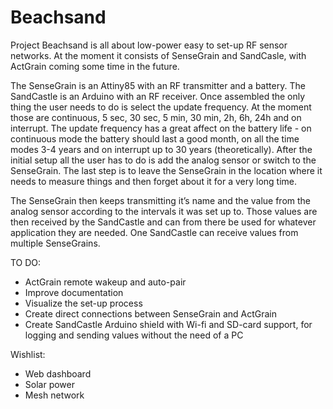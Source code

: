 # Beachsand
Project Beachsand is all about low-power easy to set-up RF sensor networks. At the moment it consists of SenseGrain and  SandCasle, with ActGrain coming some time in the future. 

The SenseGrain is an Attiny85 with an RF transmitter and a battery. The SandCastle is an Arduino with an RF receiver. Once assembled the only thing the user needs to do is select the update frequency. At the moment those are continuous, 5 sec, 30 sec, 5 min, 30 min, 2h, 6h, 24h and on interrupt. The update frequency has a great affect on the battery life - on continuous mode the battery should last a good month, on all the time modes 3-4 years and on interrupt up to 30 years (theoretically). After the initial setup all the user has to do is add the analog sensor or switch to the SenseGrain. The last step is to leave the SenseGrain in the location where it needs to measure things and then forget about it for a very long time.

The SenseGrain then keeps transmitting it’s name and the value from the analog sensor according to the intervals it was set up to. Those values are then received by the SandCastle and can from there be used for whatever application they are needed. One SandCastle can receive values from multiple SenseGrains.

TO DO:
- ActGrain remote wakeup and auto-pair
- Improve documentation
- Visualize the set-up process
- Create direct connections between SenseGrain and ActGrain
- Create SandCastle Arduino shield with Wi-fi and SD-card support, for logging and sending values without the need of a PC

Wishlist:
- Web dashboard
- Solar power
- Mesh network

